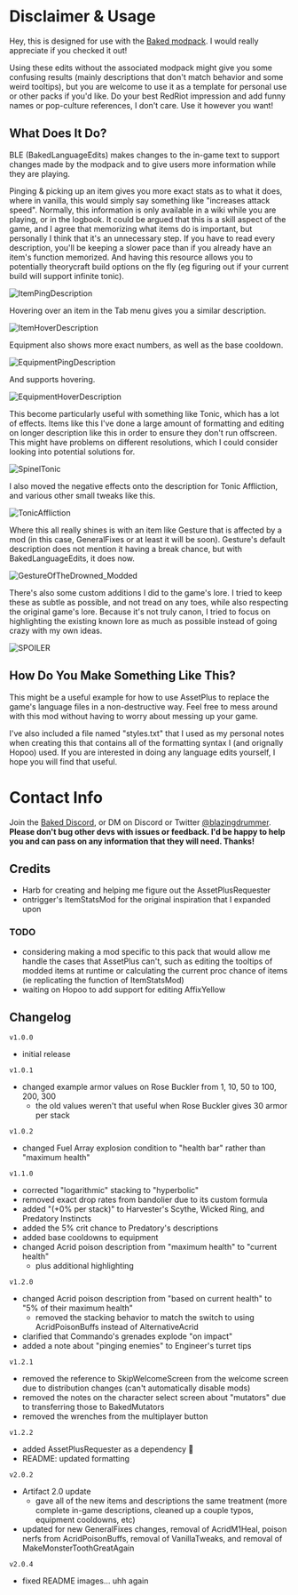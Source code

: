 # Disclaimer & Usage
Hey, this is designed for use with the [Baked modpack](https://thunderstore.io/package/blazingdrummer/BakedModpack/). I would really appreciate if you checked it out!

Using these edits without the associated modpack might give you some confusing results (mainly descriptions that don't match behavior and some weird tooltips), but you are welcome to use it as a template for personal use or other packs if you'd like. Do your best RedRiot impression and add funny names or pop-culture references, I don't care. Use it however you want!

## What Does It Do?
BLE (BakedLanguageEdits) makes changes to the in-game text to support changes made by the modpack and to give users more information while they are playing.

Pinging & picking up an item gives you more exact stats as to what it does, where in vanilla, this would simply say something like "increases attack speed". Normally, this information is only available in a wiki while you are playing, or in the logbook. It could be argued that this is a skill aspect of the game, and I agree that memorizing what items do is important, but personally I think that it's an unnecessary step. If you have to read every description, you'll be keeping a slower pace than if you already have an item's function memorized. And having this resource allows you to potentially theorycraft build options on the fly (eg figuring out if your current build will support infinite tonic).

![ItemPingDescription](https://raw.githubusercontent.com/blazingdrummer/BakedLanguageEdits/master/Images/ItemPingDescription.png)

Hovering over an item in the Tab menu gives you a similar description.

![ItemHoverDescription](https://raw.githubusercontent.com/blazingdrummer/BakedLanguageEdits/master/Images/ItemHoverDescription.png)

Equipment also shows more exact numbers, as well as the base cooldown.

![EquipmentPingDescription](https://raw.githubusercontent.com/blazingdrummer/BakedLanguageEdits/master/Images/EquipmentPingDescription.png)

And supports hovering.

![EquipmentHoverDescription](https://raw.githubusercontent.com/blazingdrummer/BakedLanguageEdits/master/Images/EquipmentHoverDescription.png)

This become particularly useful with something like Tonic, which has a lot of effects. Items like this I've done a large amount of formatting and editing on longer description like this in order to ensure they don't run offscreen. This might have problems on different resolutions, which I could consider looking into potential solutions for.

![SpinelTonic](https://raw.githubusercontent.com/blazingdrummer/BakedLanguageEdits/master/Images/SpinelTonic.png)

I also moved the negative effects onto the description for Tonic Affliction, and various other small tweaks like this.

![TonicAffliction](https://raw.githubusercontent.com/blazingdrummer/BakedLanguageEdits/master/Images/TonicAffliction.png)

Where this all really shines is with an item like Gesture that is affected by a mod (in this case, GeneralFixes or at least it will be soon). Gesture's default description does not mention it having a break chance, but with BakedLanguageEdits, it does now.

![GestureOfTheDrowned_Modded](https://raw.githubusercontent.com/blazingdrummer/BakedLanguageEdits/master/Images/GestureOfTheDrowned_Modded.png)

There's also some custom additions I did to the game's lore. I tried to keep these as subtle as possible, and not tread on any toes, while also respecting the original game's lore. Because it's not truly canon, I tried to focus on highlighting the existing known lore as much as possible instead of going crazy with my own ideas.

![SPOILER](https://raw.githubusercontent.com/blazingdrummer/BakedLanguageEdits/master/Images/SPOILER.png)

## How Do You Make Something Like This?
This might be a useful example for how to use AssetPlus to replace the game's language files in a non-destructive way. Feel free to mess around with this mod without having to worry about messing up your game.

I've also included a file named "styles.txt" that I used as my personal notes when creating this that contains all of the formatting syntax I (and orignally Hopoo) used. If you are interested in doing any language edits yourself, I hope you will find that useful.

# Contact Info
Join the [Baked Discord](https://discord.gg/QRtdUbV), or DM on Discord or Twitter [@blazingdrummer](https://twitter.com/blazingdrummer).
**Please don't bug other devs with issues or feedback. I'd be happy to help you and can pass on any information that they will need. Thanks!**

## Credits
  - Harb for creating and helping me figure out the AssetPlusRequester
  - ontrigger's ItemStatsMod for the original inspiration that I expanded upon

### TODO
  - considering making a mod specific to this pack that would allow me handle the cases that AssetPlus can't, such as editing the tooltips of modded items at runtime or calculating the current proc chance of items (ie replicating the function of ItemStatsMod)
  - waiting on Hopoo to add support for editing AffixYellow

## Changelog
`v1.0.0`

  - initial release

`v1.0.1`

  - changed example armor values on Rose Buckler from 1, 10, 50 to 100, 200, 300
    - the old values weren't that useful when Rose Buckler gives 30 armor per stack

`v1.0.2`

  - changed Fuel Array explosion condition to "health bar" rather than "maximum health"

`v1.1.0`

  - corrected "logarithmic" stacking to "hyperbolic"
  - removed exact drop rates from bandolier due to its custom formula
  - added "(+0% per stack)" to Harvester's Scythe, Wicked Ring, and Predatory Instincts
  - added the 5% crit chance to Predatory's descriptions
  - added base cooldowns to equipment
  - changed Acrid poison description from "maximum health" to "current health"
    - plus additional highlighting

`v1.2.0`

  - changed Acrid poison description from "based on current health" to "5% of their maximum health"
    - removed the stacking behavior to match the switch to using AcridPoisonBuffs instead of AlternativeAcrid
  - clarified that Commando's grenades explode "on impact"
  - added a note about "pinging enemies" to Engineer's turret tips

`v1.2.1`

  - removed the reference to SkipWelcomeScreen from the welcome screen due to distribution changes (can't automatically disable mods)
  - removed the notes on the character select screen about "mutators" due to transferring those to BakedMutators
  - removed the wrenches from the multiplayer button

`v1.2.2`

  - added AssetPlusRequester as a dependency :facepalm:
  - README: updated formatting

`v2.0.2`

  - Artifact 2.0 update
    - gave all of the new items and descriptions the same treatment (more complete in-game descriptions, cleaned up a couple typos, equipment cooldowns, etc)
  - updated for new GeneralFixes changes, removal of AcridM1Heal, poison nerfs from AcridPoisonBuffs, removal of VanillaTweaks, and removal of MakeMonsterToothGreatAgain

`v2.0.4`

  - fixed README images... uhh again